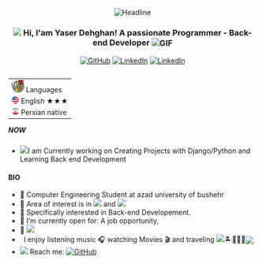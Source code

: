   <div align=center>
        <img src="https://readme-typing-svg.herokuapp.com?color=%236FDA44&size=32&center=true&vCenter=true&width=600&height=50&lines=Hello+World!" alt="Headline" />
    </div>

<h3 align="center"> 
    <img src="https://media.giphy.com/media/hvRJCLFzcasrR4ia7z/giphy.gif" width="21"></a> Hi, I'am Yaser Dehghan! A passionate Programmer - Back-end Developer <img align="center" alt="GIF" width="30"  src="https://media.giphy.com/media/H6KusZ8pzxtyymblnE/giphy.gif" width="36"/>
</h3> 
 
<p align="center"> 
    <a href="https://github.com/yaser11138" target="_blank"><img alt="GitHub" src="https://img.shields.io/badge/-Github-181717?style=flat-square&logo=GitHub&logoColor=white"></a>
    <a href="https://www.linkedin.com/in/yaser-dehghan-back-end" target="_blank"><img alt="LinkedIn" src="https://img.shields.io/badge/-Linkedin-0077B5?style=flat-square&logo=Linkedin&logoColor=white"></a>
    <a href="https://t.me/Yaser11138" target="_blank"><img alt="LinkedIn" src="https://img.shields.io/badge/-Telegram-0077B5?style=flat-square&logo=Telegram&logoColor=white"></a>
</p> 

<table align="right">
    <tr><td><img src="https://github.com/yaser11138/yaser11138/blob/main/3898082.svg" width="25"> Languages</a></td></tr>
    <tr><td><img src="https://github.com/yaser11138/yaser11138/blob/main/197484.svg" height="15"> English ★★★</td></tr>
     <tr><td><img src="https://github.com/yaser11138/yaser11138/blob/main/Persian.png" height="15"> Persian native</td></tr>
</table>


##### NOW
- <img src="https://github.com/TheDudeThatCode/TheDudeThatCode/blob/master/Assets/Developer.gif" width="28">I am Currently working on Creating Projects with Django/Python and Learning Back end Development

#### BIO

- 🏢 Computer Engineering Student at azad university of bushehr 
- 🔭 Area of interest is in <img src="https://img.shields.io/badge/Web-green"> and <img src="https://img.shields.io/badge/Computer Science-red">
- 🎯 Specifically interested in Back-end Developement.
- 🤔 I’m currently open for: A job opportunity,
- 🌱 <img src="https://img.shields.io/badge/ I Never Stop Learning-red">
- &nbsp; I enjoy listening music 🎧 watching Movies 🎬 and traveling <img src="https://media.giphy.com/media/VgCDAzcKvsR6OM0uWg/giphy.gif" width="30">🏝️🗻🌄🗿<img align ='center' width ='20' src="https://github.com/TheDudeThatCode/TheDudeThatCode/blob/master/Assets/Earth.gif" width="18">
- <img src="https://github.com/SP-XD/SP-XD/blob/main/images/letterbox.gif?raw=true" width="25"/> Reach me: <a href="mailto:ydahgan@gmail.com" target="_blank"><img alt="GitHub" src="https://img.shields.io/badge/-ydahgan@gmail.com-c14438?style=flat-square&logo=Gmail&logoColor=white"></a>

